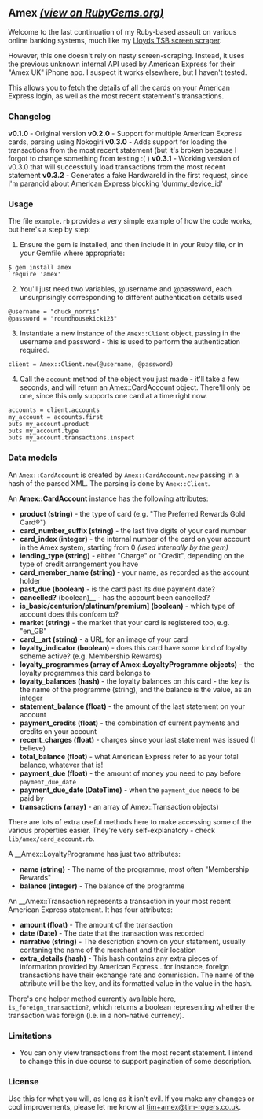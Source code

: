 ## Amex *[(view on RubyGems.org)](http://rubygems.org/gems/amex)*

Welcome to the last continuation of my Ruby-based assault on various online
banking systems, much like my
[Lloyds TSB screen scraper](https://github.com/timrogers/lloydstsb).

However, this one doesn't rely on nasty screen-scraping. Instead, it uses
the previous unknown internal API used by American Express for their
"Amex UK" iPhone app. I suspect it works elsewhere, but I haven't tested.

This allows you to fetch the details of all the cards on your American
Express login, as well as the most recent statement's transactions.

### Changelog

__v0.1.0__ - Original version
__v0.2.0__ - Support for multiple American Express cards, parsing using
Nokogiri
__v0.3.0__ - Adds support for loading the transactions from the most recent statement
(but it's broken because I forgot to change something from testing :( )
__v0.3.1__ - Working version of v0.3.0 that will successfully load transactions
from the most recent statement
__v0.3.2__ - Generates a fake HardwareId in the first request, since I'm
paranoid about American Express blocking 'dummy_device_id'

### Usage

The file `example.rb` provides a very simple example of how the code works, but here's a step by step:

1. Ensure the gem is installed, and then include it in your Ruby file, or in your Gemfile where appropriate:

```
$ gem install amex
`require 'amex'
```

2. You'll just need two variables, @username and @password, each unsurprisingly corresponding to different authentication details used

```
@username = "chuck_norris"
@password = "roundhousekick123"
```

3. Instantiate a new instance of the `Amex::Client` object, passing in the
username and password - this is used to perform the authentication required.

`client = Amex::Client.new(@username, @password)`

4. Call the `account` method of the object you just made - it'll take a few seconds, and will return an Amex::CardAccount object. There'll only be one, since this
only supports one card at a time right now.

```
accounts = client.accounts
my_account = accounts.first
puts my_account.product
puts my_account.type
puts my_account.transactions.inspect
```

### Data models

An `Amex::CardAccount` is created by `Amex::CardAccount.new` passing in a hash
of the parsed XML. The parsing is done by `Amex::Client`.

An __Amex::CardAccount__ instance has the following attributes:

* __product (string)__ - the type of card (e.g. "The Preferred Rewards Gold Card®")
* __card_number_suffix (string)__ - the last five digits of your card number
* __card_index (integer)__ - the internal number of the card on your account
in the Amex system, starting from 0 *(used internally by the gem)*
* __lending_type (string)__ - either "Charge" or "Credit", depending on the type of credit arrangement you have
* __card_member_name (string)__ - your name, as recorded as the account holder
* __past_due (boolean)__ - is the card past its due payment date?
* __cancelled?__ (boolean)__ - has the account been cancelled?
* __is_basic/centurion/platinum/premium] (boolean)__ - which type of account does this conform to?
* __market (string)__ - the market that your card is registered too, e.g. "en_GB"
* __card__art (string)__ - a URL for an image of your card
* __loyalty_indicator (boolean)__ - does this card have some
kind of loyalty scheme active? (e.g. Membership Rewards)
* __loyalty_programmes (array of Amex::LoyaltyProgramme objects)__ - the loyalty programmes this card belongs to
* __loyalty_balances (hash)__ - the loyalty balances on this card - the key is the name of the programme (string), and the balance is the value, as an integer
* __statement_balance (float)__ - the amount of the last statement on your account
* __payment_credits (float)__ - the combination of current payments and credits on your account
* __recent_charges (float)__ - charges since your last statement was issued (I believe)
* __total_balance (float)__ - what American Express refer to as your total balance, whatever that is!
* __payment_due (float)__ - the amount of money you need to pay before `payment_due_date`
* __payment_due_date (DateTime)__ - when the `payment_due` needs to be paid by
* __transactions (array)__ - an array of Amex::Transaction objects)

There are lots of extra useful methods here to make accessing
some of the various properties easier. They're very self-explanatory - check `lib/amex/card_account.rb`.

A __Amex::LoyaltyProgramme has just two attributes:

* __name (string)__ - The name of the programme, most often "Membership Rewards"
* __balance (integer)__ - The balance of the programme

An __Amex::Transaction represents a transaction in your most recent American
Express statement. It has four attributes:

* __amount (float)__ - The amount of the transaction
* __date (Date)__ - The date that the transaction was recorded
* __narrative (string)__ - The description shown on your statement, usually
contaning the name of the merchant and their location
* __extra_details (hash)__ - This hash contains any extra pieces of information
provided by American Express...for instance, foreign transactions have their
exchange rate and commission. The name of the attribute will be the key, and
its formatted value in the value in the hash.

There's one helper method currently available here, `is_foreign_transaction?`,
which returns a boolean representing whether the transaction was foreign (i.e.
in a non-native currency).

### Limitations

* You can only view transactions from the most recent statement. I intend
to change this in due course to support pagination of some description.

### License

Use this for what you will, as long as it isn't evil. If you make any changes or cool improvements, please let me know at <tim+amex@tim-rogers.co.uk>.

